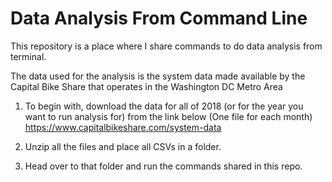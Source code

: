 # Data Analysis From Command Line

This repository is a place where I share commands to do data analysis from terminal.

The data used for the analysis is the system data made available by the Capital Bike Share that operates in the Washington DC Metro Area

1. To begin with, download the data for all of 2018 (or for the year you want to run analysis for) from the link below (One file for each month) https://www.capitalbikeshare.com/system-data

2. Unzip all the files and place all CSVs in a folder.

3. Head over to that folder and run the commands shared in this repo.
